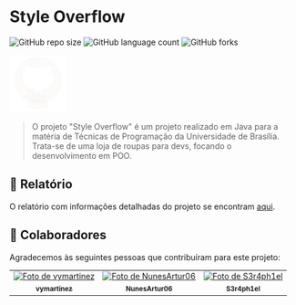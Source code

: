 # Style Overflow

![GitHub repo size](https://img.shields.io/github/repo-size/vymartinez/style-overflow?style=for-the-badge)
![GitHub language count](https://img.shields.io/github/languages/count/vymartinez/style-overflow?style=for-the-badge)
![GitHub forks](https://img.shields.io/github/forks/vymartinez/style-overflow?style=for-the-badge)

<img src="src/main/resources/css/git.png" width="100px" alt="Logo - Loja">

> O projeto "Style Overflow" é um projeto realizado em Java para a matéria de Técnicas de Programação da Universidade de Brasília. Trata-se de uma loja de roupas para devs, focando o desenvolvimento em POO.

## 🚀 Relatório

O relatório com informações detalhadas do projeto se encontram [aqui](relatorio.pdf).

## 🤝 Colaboradores

Agradecemos às seguintes pessoas que contribuíram para este projeto:

<table>
  <tr>
    <td align="center">
      <a href="#">
        <img src="https://avatars.githubusercontent.com/u/126117535?v=4" width="100px;" alt="Foto de vymartinez"/><br>
        <sub>
          <b>vymartinez</b>
        </sub>
      </a>
    </td>
    <td align="center">
      <a href="#">
        <img src="https://avatars.githubusercontent.com/u/168049796?v=4" width="100px;" alt="Foto de NunesArtur06"/><br>
        <sub>
          <b>NunesArtur06</b>
        </sub>
      </a>
    </td>
    <td align="center">
      <a href="#">
        <img src="https://avatars.githubusercontent.com/u/165672114?v=4" width="100px;" alt="Foto de S3r4ph1el"/><br>
        <sub>
          <b>S3r4ph1el</b>
        </sub>
      </a>
    </td>
  </tr>
</table>